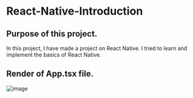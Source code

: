 # React-Native-Introduction

## Purpose of this project.
In this project, I have made a project on React Native. I tried to learn and implement the basics of React Native.

## Render of  App.tsx file.

![image](https://user-images.githubusercontent.com/56520139/228645890-0010f9da-f15f-4845-82bc-f2b202007988.png)
